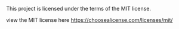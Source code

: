 This project is licensed under the terms of the MIT license.

view the MIT license here https://choosealicense.com/licenses/mit/

